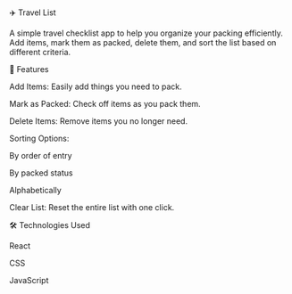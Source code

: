 ✈️ Travel List

A simple travel checklist app to help you organize your packing efficiently. Add items, mark them as packed, delete them, and sort the list based on different criteria.

🚀 Features

Add Items: Easily add things you need to pack.

Mark as Packed: Check off items as you pack them.

Delete Items: Remove items you no longer need.

Sorting Options:

By order of entry

By packed status

Alphabetically

Clear List: Reset the entire list with one click.

🛠️ Technologies Used

React

CSS

JavaScript
